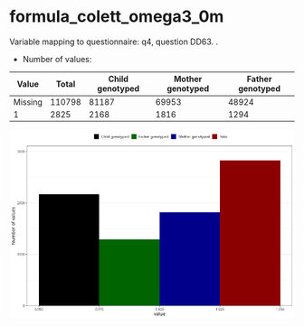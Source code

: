# formula_colett_omega3_0m
Variable mapping to questionnaire: q4, question DD63.
.
- Number of values:

| Value | Total | Child genotyped | Mother genotyped | Father genotyped |
| ----- | ----- | --------------- | ---------------- | ---------------- |
| Missing | 110798 | 81187 | 69953 | 48924 |
| 1 | 2825 | 2168 | 1816 |1294 |



![](formula_colett_omega3_0m_n.png)



